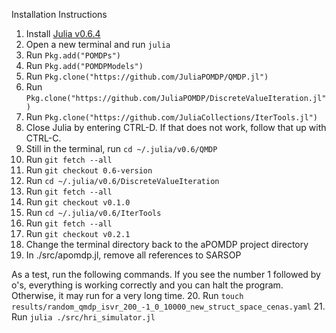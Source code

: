 Installation Instructions

1. Install [Julia v0.6.4](https://julialang.org/downloads/oldreleases/)
2. Open a new terminal and run `julia`
3. Run `Pkg.add("POMDPs")`
4. Run `Pkg.add("POMDPModels")`
5. Run `Pkg.clone("https://github.com/JuliaPOMDP/QMDP.jl")`
6. Run `Pkg.clone("https://github.com/JuliaPOMDP/DiscreteValueIteration.jl")`
7. Run `Pkg.clone("https://github.com/JuliaCollections/IterTools.jl")`
8. Close Julia by entering CTRL-D. If that does not work, follow that up with CTRL-C.
9. Still in the terminal, run `cd ~/.julia/v0.6/QMDP`
10. Run `git fetch --all`
11. Run `git checkout 0.6-version`
12. Run `cd ~/.julia/v0.6/DiscreteValueIteration`
13. Run `git fetch --all`
14. Run `git checkout v0.1.0`
15. Run `cd ~/.julia/v0.6/IterTools`
16. Run `git fetch --all`
17. Run `git checkout v0.2.1`
18. Change the terminal directory back to the aPOMDP project directory
19. In ./src/apomdp.jl, remove all references to SARSOP

As a test, run the following commands. If you see the number 1 followed by o's, everything is working correctly and you can halt the program. Otherwise, it may run for a very long time.
20. Run `touch results/random_qmdp_isvr_200_-1_0_10000_new_struct_space_cenas.yaml`
21. Run `julia ./src/hri_simulator.jl`